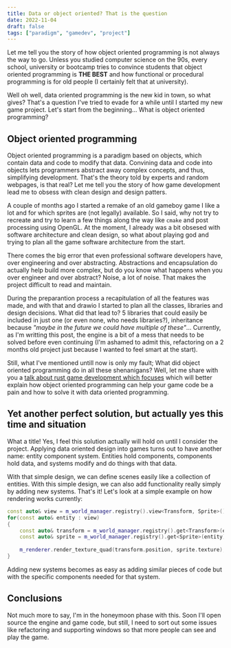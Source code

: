 ```yaml
---
title: Data or object oriented? That is the question
date: 2022-11-04
draft: false
tags: ["paradigm", "gamedev", "project"]
---
```


Let me tell you the story of how object oriented programming is not always the way to go. Unless you studied computer science on the 90s, every school, university or bootcamp tries to convince students that object oriented programming is **THE BEST** and how functional or procedural programming is for old people (I certainly felt that at university).

Well oh well, data oriented programming is the new kid in town, so what gives? That's a question I've tried to evade for a while until I started my new game project. Let's start from the beginning... What is object oriented programming?

## Object oriented programming 

Object oriented programming is a paradigm based on objects, which contain data and code to modify that data. Convining data and code into objects lets programmers abstract away complex concepts, and thus, simplifying development. That's the theory told by experts and random webpages, is that real? Let me tell you the story of how game development lead me to obsess with clean design and design patters.

A couple of months ago I started a remake of an old gameboy game I like a lot and for which sprites are (not legally) available. So I said, why not try to recreate and try to learn a few things along the way like `cmake` and post processing using OpenGL. At the moment, I already was a bit obsesed with software architecture and clean design, so what about playing god and trying to plan all the game software architecture from the start.

There comes the big error that even professional software developers have, over engineering and over abstracting. Abstractions and encapsulation do actually help build more complex, but do you know what happens when you over engineer and over abstract? Noise, a lot of noise. That makes the project difficult to read and maintain.

During the preparantion process a recapitulation of all the features was made, and with that and drawio I started to plan all the classes, libraries and design decisions. What did that lead to? 5 libraries that could easily be included in just one (or even none, who needs libraries?), inheritance because *"maybe in the future we could have multiple of these"*... Currently, as I'm writting this post, the engine is a bit of a mess that needs to be solved before even continuing (I'm ashamed to admit this, refactoring on a 2 months old project just because I wanted to feel smart at the start).

Still, what I've mentioned untill now is only my fault; What did object oriented programming do in all these shenanigans? Well, let me share with you a [talk about rust game development which focuses](https://www.youtube.com/watch?v=aKLntZcp27M) which will better explain how object oriented programming can help your game code be a pain and how to solve it with data oriented programming.

## Yet another perfect solution, but actually yes this time and situation
What a title! Yes, I feel this solution actually will hold on until I consider the project. Applying data oriented design into games turns out to have another name: entity component system. Entities hold components, components hold data, and systems modify and do things with that data.

With that simple design, we can define scenes easily like a collection of entities. With this simple design, we can also add functionality really simply by adding new systems. That's it! Let's look at a simple example on how rendering works currently:

```C++
const auto& view = m_world_manager.registry().view<Transform, Sprite>();
for(const auto& entity : view)
{
    const auto& transform = m_world_manager.registry().get<Transform>(entity);
    const auto& sprite = m_world_manager.registry().get<Sprite>(entity);
    
    m_renderer.render_texture_quad(transform.position, sprite.texture);
}
```

Adding new systems becomes as easy as adding similar pieces of code but with the specific components needed for that system.

## Conclusions

Not much more to say, I'm in the honeymoon phase with this. Soon I'll open source the engine and game code, but still, I need to sort out some issues like refactoring and supporting windows so that more people can see and play the game.

